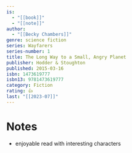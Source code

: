 ```yaml
---
is:
  - "[[book]]"
  - "[[note]]"
author:
  - "[[Becky Chambers]]"
genre: science fiction
series: Wayfarers
series-number: 1
title: The Long Way to a Small, Angry Planet
publisher: Hodder & Stoughton
published: 2015-03-16
isbn: 1473619777
isbn13: 9781473619777
category: Fiction
rating: 👍
last: "[[2023-07]]"
---
```

# Notes
- enjoyable read with interesting characters
